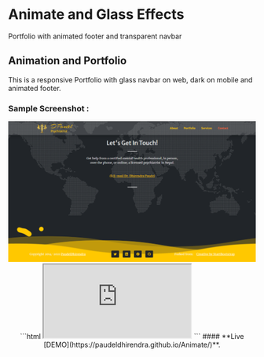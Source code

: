 # Animate and Glass Effects

Portfolio with animated footer and transparent navbar

## Animation and Portfolio
This is a responsive Portfolio with glass navbar on web, dark on mobile and animated footer.

### Sample Screenshot :
<p align="center">
  <img  src="assets/img/Screenshot.png">
```html
<iframe src="https://paudeldhirendra.github.io/Animate" title="Animate" width=”750” height=”500”></iframe>
```
#### **Live [DEMO](https://paudeldhirendra.github.io/Animate/)**.
